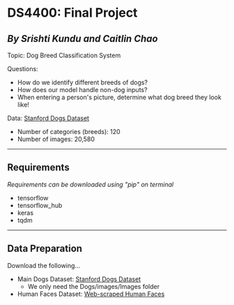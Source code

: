 # DS4400: Final Project 
*By Srishti Kundu and Caitlin Chao*
---
Topic: Dog Breed Classification System 

Questions:
- How do we identify different breeds of dogs? 
- How does our model handle non-dog inputs? 
- When entering a person's picture, determine what dog breed they look like!

Data: [Stanford Dogs Dataset](https://www.kaggle.com/datasets/jessicali9530/stanford-dogs-dataset)
- Number of categories (breeds): 120
- Number of images: 20,580

---
## Requirements 
*Requirements can be downloaded using "pip" on terminal*
- tensorflow 
- tensorflow_hub
- keras
- tqdm
---
## Data Preparation 
Download the following...
- Main Dogs Dataset: [Stanford Dogs Dataset](https://www.kaggle.com/datasets/jessicali9530/stanford-dogs-dataset)
  - We only need the Dogs/images/Images folder 
- Human Faces Dataset: [Web-scraped Human Faces](https://www.kaggle.com/datasets/ashwingupta3012/human-faces)

